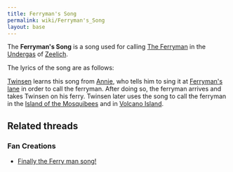 ```yaml
---
title: Ferryman's Song
permalink: wiki/Ferryman's_Song
layout: base
---
```


The **Ferryman's Song** is a song used for calling [The
Ferryman](The_Ferryman "wikilink") in the
[Undergas](Undergas "wikilink") of [Zeelich](Zeelich "wikilink").

The lyrics of the song are as follows:

[Twinsen](Twinsen "wikilink") learns this song from
[Annie](Annie "wikilink"), who tells him to sing it at [Ferryman's
lane](Ferryman's_lane "wikilink") in order to call the ferryman. After
doing so, the ferryman arrives and takes Twinsen on his ferry. Twinsen
later uses the song to call the ferryman in the [Island of the
Mosquibees](Island_of_the_Mosquibees "wikilink") and in [Volcano
Island](Volcano_Island "wikilink").

## Related threads

### Fan Creations

- [Finally the Ferry man
  song!](https://forum.magicball.net/showthread.php?t=12511)
